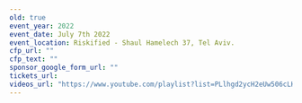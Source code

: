 ```yaml
---
old: true
event_year: 2022
event_date: July 7th 2022
event_location: Riskified - Shaul Hamelech 37, Tel Aviv. 
cfp_url: ""
cfp_text: ""
sponsor_google_form_url: ""
tickets_url: 
videos_url: "https://www.youtube.com/playlist?list=PLlhgd2ycH2eUw506cLHM-DXyQ1NmaqlD6"
---
```


